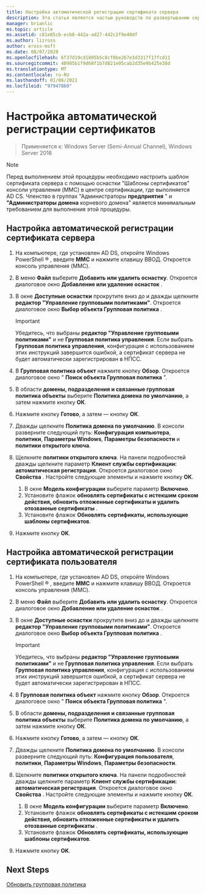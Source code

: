 ```yaml
---
title: Настройка автоматической регистрации сертификата сервера
description: Эта статья является частью руководств по развертыванию сертификатов сервера для беспроводных и беспроводных развертываний 802.1 X.
manager: brianlic
ms.topic: article
ms.assetid: c81e85cb-ecb8-442a-ad27-442c2f9e40df
ms.author: lizross
author: eross-msft
ms.date: 08/07/2020
ms.openlocfilehash: 6f37d19cd1805b5c8cf0be267e3d3317f17fcd11
ms.sourcegitcommit: 40905b1f9d68f1b7d821e05cab2d35e9b425e38d
ms.translationtype: MT
ms.contentlocale: ru-RU
ms.lasthandoff: 01/06/2021
ms.locfileid: "97947860"
---
```

# <a name="configure-certificate-auto-enrollment"></a>Настройка автоматической регистрации сертификатов

>Применяется к: Windows Server (Semi-Annual Channel), Windows Server 2016

> [!NOTE]
> Перед выполнением этой процедуры необходимо настроить шаблон сертификата сервера с помощью оснастки "Шаблоны сертификатов" консоли управления (MMC) в центре сертификации, где выполняется AD CS.
Членство в группах "Администраторы **предприятия** " и **"Администраторы домена** корневого домена" является минимальным требованием для выполнения этой процедуры.

## <a name="configure-server-certificate-auto-enrollment"></a>Настройка автоматической регистрации сертификата сервера

1. На компьютере, где установлен AD DS, откройте Windows PowerShell &reg; , введите **MMC** и нажмите клавишу ВВОД. Откроется консоль управления (MMC).
2. В меню **Файл** выберите **Добавить или удалить оснастку**. Откроется диалоговое окно **Добавление или удаление оснасток** .
3. В окне **Доступные оснастки** прокрутите вниз до и дважды щелкните **редактор "Управление групповыми политиками"**. Откроется диалоговое окно **Выбор объекта Групповая политика** .

     > [!IMPORTANT]
     > Убедитесь, что выбраны **редактор "Управление групповыми политиками"** и не **Групповая политика управления**. Если выбрать **Групповая политика управления**, конфигурация с использованием этих инструкций завершится ошибкой, а сертификат сервера не будет автоматически зарегистрирован в НПСС.

4. В **Групповая политика объект** нажмите кнопку **Обзор**. Откроется диалоговое окно " **Поиск объекта Групповая политика** ".
5. В области **домены, подразделения и связанные групповая политика объекты** выберите **Политика домена по умолчанию**, а затем нажмите кнопку **ОК**.
6. Нажмите кнопку **Готово**, а затем — кнопку **ОК**.
7. Дважды щелкните **Политика домена по умолчанию**. В консоли разверните следующий путь: **Конфигурация компьютера**, **политики**, **Параметры Windows**, **Параметры безопасности** и **политики открытого ключа**.
8. Щелкните **политики открытого ключа**. На панели подробностей дважды щелкните параметр **Клиент службы сертификации: автоматическая регистрация**. Откроется диалоговое окно **Свойства** . Настройте следующие элементы и нажмите кнопку **ОК**.

     1. В окне **Модель конфигурации** выберите параметр **Включено**.
     2. Установите флажок **обновлять сертификаты с истекшим сроком действия, обновить отложенные сертификаты и удалить отозванные сертификаты** .
     3. Установите флажок **Обновлять сертификаты, использующие шаблоны сертификатов**.

9. Нажмите кнопку **OK**.

## <a name="configure-user-certificate-auto-enrollment"></a>Настройка автоматической регистрации сертификата пользователя

1. На компьютере, где установлен AD DS, откройте Windows PowerShell &reg; , введите **MMC** и нажмите клавишу ВВОД. Откроется консоль управления (MMC).
2. В меню **Файл** выберите **Добавить или удалить оснастку**. Откроется диалоговое окно **Добавление или удаление оснасток** .
3. В окне **Доступные оснастки** прокрутите вниз до и дважды щелкните **редактор "Управление групповыми политиками"**. Откроется диалоговое окно **Выбор объекта Групповая политика** .

     > [!IMPORTANT]
     > Убедитесь, что выбраны **редактор "Управление групповыми политиками"** и не **Групповая политика управления**. Если выбрать **Групповая политика управления**, конфигурация с использованием этих инструкций завершится ошибкой, а сертификат сервера не будет автоматически зарегистрирован в НПСС.

4. В **Групповая политика объект** нажмите кнопку **Обзор**. Откроется диалоговое окно " **Поиск объекта Групповая политика** ".
5. В области **домены, подразделения и связанные групповая политика объекты** выберите **Политика домена по умолчанию**, а затем нажмите кнопку **ОК**.
6. Нажмите кнопку **Готово**, а затем — кнопку **ОК**.
7. Дважды щелкните **Политика домена по умолчанию**. В консоли разверните следующий путь: **Конфигурация пользователя**, **политики**, **Параметры Windows**, **Параметры безопасности**.
8. Щелкните **политики открытого ключа**. На панели подробностей дважды щелкните параметр **Клиент службы сертификации: автоматическая регистрация**. Откроется диалоговое окно **Свойства** . Настройте следующие элементы и нажмите кнопку **ОК**.

     1. В окне **Модель конфигурации** выберите параметр **Включено**.
     2. Установите флажок **обновлять сертификаты с истекшим сроком действия, обновить отложенные сертификаты и удалить отозванные сертификаты** .
     3. Установите флажок **Обновлять сертификаты, использующие шаблоны сертификатов**.

9. Нажмите кнопку **OK**.

## <a name="next-steps"></a>Next Steps

[Обновить групповая политика](refresh-group-policy.md)
